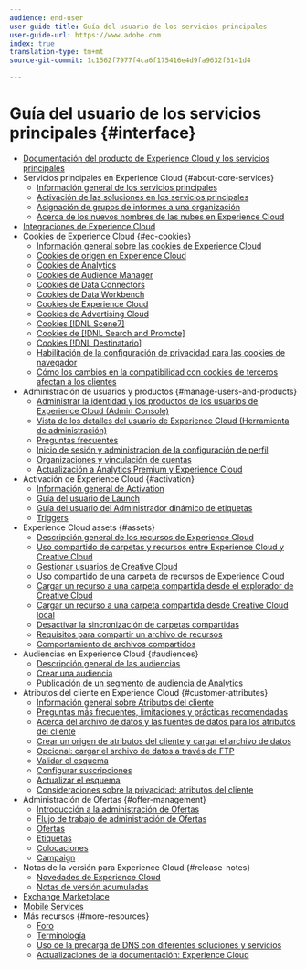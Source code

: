 ```yaml
---
audience: end-user
user-guide-title: Guía del usuario de los servicios principales
user-guide-url: https://www.adobe.com
index: true
translation-type: tm+mt
source-git-commit: 1c1562f7977f4ca6f175416e4d9fa9632f6141d4

---
```



# Guía del usuario de los servicios principales {#interface}

+ [Documentación del producto de Experience Cloud y los servicios principales](experience-cloud.md)
+ Servicios principales en Experience Cloud {#about-core-services}
   + [Información general de los servicios principales](core-services-landing.md)
   + [Activación de las soluciones en los servicios principales](core-services/core-services.md)
   + [Asignación de grupos de informes a una organización](core-services/report-suite-mapping.md)
   + [Acerca de los nuevos nombres de las nubes en Experience Cloud](solutions-core-services.md)
+ [Integraciones de Experience Cloud](marketing-cloud-integrations.md)
+ Cookies de Experience Cloud {#ec-cookies}
   + [Información general sobre las cookies de Experience Cloud](cookies/cookies-privacy.md)
   + [Cookies de origen en Experience Cloud](cookies/cookies-first-party.md)
   + [Cookies de Analytics](cookies/cookies-analytics.md)
   + [Cookies de Audience Manager](cookies/cookies-am.md)
   + [Cookies de Data Connectors](cookies/cookies-dc.md)
   + [Cookies de Data Workbench](cookies/cookies-insight.md)
   + [Cookies de Experience Cloud](cookies/cookies-mc.md)
   + [Cookies de Advertising Cloud](cookies/cookies-advertising-cloud.md)
   + [Cookies [!DNL Scene7]](cookies/cookies-s7.md)
   + [Cookies de [!DNL Search and Promote]](cookies/cookies-snp.md)
   + [Cookies [!DNL Destinatario]](cookies/cookies-target.md)
   + [Habilitación de la configuración de privacidad para las cookies de navegador](cookies/browser-cookie-settings.md)
   + [Cómo los cambios en la compatibilidad con cookies de terceros afectan a los clientes](cookies/cookies-thirdparty.md)
+ Administración de usuarios y productos {#manage-users-and-products}
   + [Administrar la identidad y los productos de los usuarios de Experience Cloud (Admin Console)](admin-getting-started/admin-getting-started.md)
   + [Vista de los detalles del usuario de Experience Cloud (Herramienta de administración)](admin-getting-started/admin-tool-experience-cloud.md)
   + [Preguntas frecuentes](admin-getting-started/faq.md)
   + [Inicio de sesión y administración de la configuración de perfil](admin-getting-started/getting-started-experience-cloud.md)
   + [Organizaciones y vinculación de cuentas](admin-getting-started/organizations.md)
   + [Actualización a Analytics Premium y Experience Cloud](admin-getting-started/upgrade-to-analytics-premium.md)
+ Activación de Experience Cloud {#activation}
   + [Información general de Activation](activation/activation.md)
   + [Guía del usuario de Launch](https://docs.adobe.com/content/help/es-ES/launch/using/overview.html)
   + [Guía del usuario del Administrador dinámico de etiquetas](https://docs.adobe.com/content/help/es-ES/dtm/using/dtm-home.html)
   + [Triggers](activation/triggers.md)
+ Experience Cloud assets {#assets}
   + [Descripción general de los recursos de Experience Cloud](experience-cloud-assets/experience-cloud-assets.md)
   + [Uso compartido de carpetas y recursos entre Experience Cloud y Creative Cloud](experience-cloud-assets/creative-cloud.md)
   + [Gestionar usuarios de Creative Cloud](experience-cloud-assets/t-admin-add-cc-user.md)
   + [Uso compartido de una carpeta de recursos de Experience Cloud](experience-cloud-assets/t-share-creative-cloud.md)
   + [Cargar un recurso a una carpeta compartida desde el explorador de Creative Cloud](experience-cloud-assets/t-upload-asset-cc.md)
   + [Cargar un recurso a una carpeta compartida desde Creative Cloud local](experience-cloud-assets/t-cc-asset-upload-thor.md)
   + [Desactivar la sincronización de carpetas compartidas](experience-cloud-assets/t-disable-asset-sync.md)
   + [Requisitos para compartir un archivo de recursos](experience-cloud-assets/assets-file-reqs.md)
   + [Comportamiento de archivos compartidos](experience-cloud-assets/asset-behavior.md)
+ Audiencias en Experience Cloud {#audiences}
   + [Descripción general de las audiencias](audience-library/audience-library.md)
   + [Crear una audiencia](audience-library/t-audience-create.md)
   + [Publicación de un segmento de audiencia de Analytics](audience-library/t-publish-audience-segment.md)
+ Atributos del cliente en Experience Cloud {#customer-attributes}
   + [Información general sobre Atributos del cliente](attributes/attributes.md)
   + [Preguntas más frecuentes, limitaciones y prácticas recomendadas](attributes/faq-crs.md)
   + [Acerca del archivo de datos y las fuentes de datos para los atributos del cliente](attributes/crs-data-file.md)
   + [Crear un origen de atributos del cliente y cargar el archivo de datos](attributes/t-crs-usecase.md)
   + [Opcional: cargar el archivo de datos a través de FTP](attributes/t-upload-attributes-ftp.md)
   + [Validar el esquema](attributes/validate-schema.md)
   + [Configurar suscripciones](attributes/subscription.md)
   + [Actualizar el esquema](attributes/t-update-schema.md)
   + [Consideraciones sobre la privacidad: atributos del cliente](attributes/privacy-mac.md)
+ Administración de Ofertas {#offer-management}
   + [Introducción a la administración de Ofertas](offer-management/getting-started.md)
   + [Flujo de trabajo de administración de Ofertas](offer-management/offer-management-workflow.md)
   + [Ofertas](offer-management/offers.md)
   + [Etiquetas](offer-management/labels.md)
   + [Colocaciones](offer-management/placements.md)
   + [Campaign](offer-management/campaign.md)
+ Notas de la versión para Experience Cloud {#release-notes}
   + [Novedades de Experience Cloud](https://docs.adobe.com/content/help/es-ES/release-notes/experience-cloud/current.html)
   + [Notas de versión acumuladas](marketing-cloud-interface/release-notes.md)
+ [Exchange Marketplace](exchange.md)
+ [Mobile Services](https://docs.adobe.com/content/help/es-ES/mobile-services/using/home.html)
+ Más recursos {#more-resources}
   + [Foro](https://forums.adobe.com/community/experience-cloud)
   + [Terminología](terms.md)
   + [Uso de la precarga de DNS con diferentes soluciones y servicios](dns-prefetch.md)
   + [Actualizaciones de la documentación: Experience Cloud](doc-updates.md)
